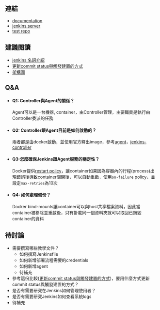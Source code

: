 ## 連結
- [documentation](https://www.jenkins.io/doc/book/)
- [jenkins server](http://18.212.133.249:8080/)
- [test repo](https://github.com/simpsons01/project-for-cicd)
## 建議閱讀
- [jenkins 名詞介紹](https://www.jenkins.io/doc/book/glossary/)
- [更新commit status與觸發建置的方式](https://github.com/simpsons01/my-first-jenkins/wiki/%E6%AF%94%E8%BC%83jenkins%E6%9B%B4%E6%96%B0commit-status-%E8%88%87%E8%A7%B8%E7%99%BC%E5%BB%BA%E7%BD%AE%E7%9A%84%E6%96%B9%E5%BC%8F)
- [架構圖](https://github.com/simpsons01/my-first-jenkins/wiki/%E6%9E%B6%E6%A7%8B%E5%9C%96)

## Q&A
- #### Q1: Controller與Agent的關係？
  Agent可以是一台機器, container，由Controller管理，主要職責是執行由Controller委派的任務
- #### Q2: Controller跟Agent目前是如何啟動的？
  兩者都是由docker啟動，並使用官方釋出image，參考[agent](https://hub.docker.com/r/jenkins/ssh-agent/)，[jenkins-controller](https://hub.docker.com/r/jenkins/jenkins)
- #### Q3:怎麼確保Jenkins跟Agent服務的穩定性？
  Docker提供[restart policy](https://docs.docker.com/config/containers/start-containers-automatically/)，讓container如果因為容器內的行程(process)出現錯誤後導致container關閉後，可以自動重啟，使用`on-failure` policy，並設定`max-retries`為10次
- #### Q4: 如何處理備份？
  Docker bind-mounts讓container可以與host共享檔案資料，因此當container被移除並重啟後，只有掛載同一個資料夾就可以取回已銷毀container的資料

## 待討論
- 需要撰寫哪些教學文件？
   - 如何撰寫Jenkinsfile
   - 如何新增部署流程需要的credentials
   - 如何新增agent
   - 待補充
- 參考這份比較([更新commit status與觸發建置的方式](https://github.com/simpsons01/my-first-jenkins/wiki/%E6%AF%94%E8%BC%83jenkins%E6%9B%B4%E6%96%B0commit-status-%E8%88%87%E8%A7%B8%E7%99%BC%E5%BB%BA%E7%BD%AE%E7%9A%84%E6%96%B9%E5%BC%8F))，要用什麼方式更新commit status與觸發建置的方式？
- 是否有需要研究在Jenkins如何管理使用者？
- 是否有需要研究Jenkins如何查看系統logs
- 待補充
